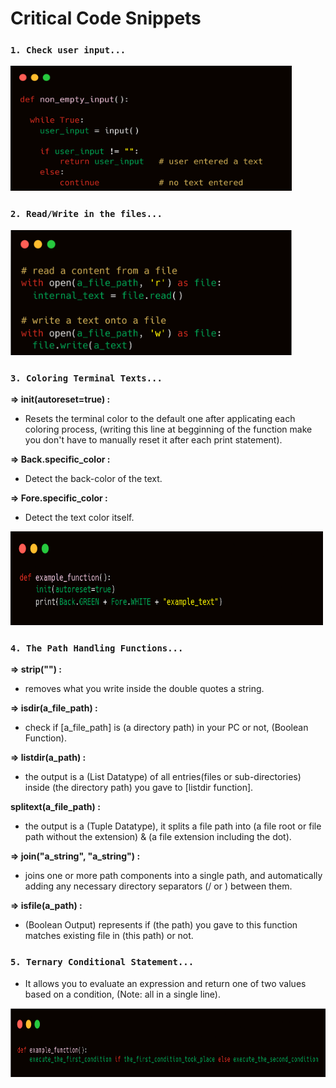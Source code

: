 # Critical Code Snippets

### `1. Check user input...`

<img src="Images\1. check user input.png" style="margin:0; width:450px; height:200px; background-color:red">



### `2. Read/Write in the files...`

<img src="Images\2. file handling.png" style="margin:0; width:450px; height:200px; background-color:red">



### `3. Coloring Terminal Texts...`

**=> init(autoreset=true) :**

- Resets the terminal color to the default one after applicating each coloring process, (writing this line at begginning of the function make you don't have to manually reset it after each print statement).

**=> Back.specific_color :**

- Detect the back-color of the text.

**=> Fore.specific_color :**

- Detect the text color itself.

<img src="Images\\3. Coloring Terminal Text.png" style="margin:0; width:500px; height:150px; background-color:red">

### `4. The Path Handling Functions...`

**=> strip("") :**

- removes what you write inside the double quotes a string.

**=> isdir(a_file_path) :**

- check if [a_file_path] is (a directory path) in your PC or not, (Boolean Function).

**=> listdir(a_path) :**

- the output is a (List Datatype) of all entries(files or sub-directories) inside (the directory path) you gave to [listdir function].

**splitext(a_file_path) :**

- the output is a (Tuple Datatype), it splits a file path into (a file root or file path without the extension) & (a file extension including the dot).

**=> join("a_string", "a_string") :**

-  joins one or more path components into a single path, and automatically adding any necessary directory separators (/ or \) between them.

**=> isfile(a_path) :**

- (Boolean Output) represents if (the path) you gave to this function matches existing file in (this path) or not.



### `5. Ternary Conditional Statement...`

- It allows you to evaluate an expression and return one of two values based on a condition, (Note: all in a single line).

​	<img src="Images\4. Ternary Conditional Statement.png" style="margin:0; width:800px; height:110px; background-color:red">
